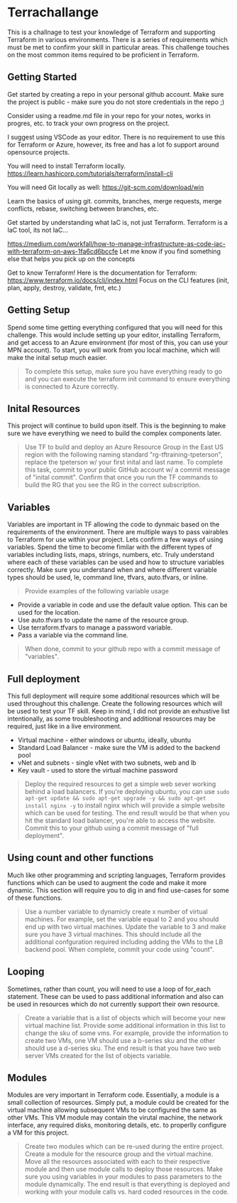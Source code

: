 # Terrachallange

This is a challnage to test your knowledge of Terraform and supporting Terraform in various environments. There is a series of requirements which must be met to confirm your skill in particular areas. This challenge touches on the most common items required to be proficient in Terraform.

## Getting Started

Get started by creating a repo in your personal github account. Make sure the project is public - make sure you do not store credentials in the repo ;)

Consider using a readme.md file in your repo for your notes, works in progres, etc. to track your own progress on the project.

I suggest using VSCode as your editor. There is no requirement to use this for Terraform or Azure, however, its free and has a lot fo support around opensource projects.

You will need to install Terraform locally.
https://learn.hashicorp.com/tutorials/terraform/install-cli

You will need Git locally as well:
https://git-scm.com/download/win

Learn the basics of using git. commits, branches, merge requests, merge conflicts, rebase, switching between branches, etc.

Get started by understanding what IaC is, not just Terraform. Terraform is a IaC tool, its not IaC...

https://medium.com/workfall/how-to-manage-infrastructure-as-code-iac-with-terraform-on-aws-1fa6cd6bccfe
Let me know if you find something else that helps you pick up on the concepts

Get to know Terraform!
Here is the documentation for Terraform:
https://www.terraform.io/docs/cli/index.html
Focus on the CLI features (init, plan, apply, destroy, validate, fmt, etc.)

## Getting Setup

Spend some time getting everything configured that you will need for this challenge. This would include setting up your editor, installing Terraform, and get access to an Azure environment (for most of this, you can use your MPN account). To start, you will work from you local machine, which will make the inital setup much easier.

> To complete this setup, make sure you have everything ready to go and you can execute the terraform init command to ensure everything is connected to Azure correctly.

## Inital Resources

This project will continue to build upon itself. This is the beginning to make sure we have everything we need to build the complex components later.

> Use TF to build and deploy an Azure Resource Group in the East US region with the following naming standard "rg-tftraining-tpeterson", replace the tpeterson w/ your first inital and last name. To complete this task, commit to your public GitHub account w/ a commit message of "inital commit". Confirm that once you run the TF commands to build the RG that you see the RG in the correct subscription.

## Variables

Variables are important in TF allowing the code to dynmaic based on the requirements of the environment. There are multiple ways to pass vairables to Terraform for use within your project. Lets confirm a few ways of using variables. Spend the time to become fimilar with the different types of variables including lists, maps, strings, numbers, etc. Truly understand where each of these variables can be used and how to structure variables correctly. Make sure you understand when and where different variable types should be used, Ie, command line, tfvars, auto.tfvars, or inline.

> Provide examples of the following variable usage
* Provide a variable in code and use the default value option. This can be used for the location.
* Use auto.tfvars to update the name of the resource group.
* Use terraform.tfvars to manage a password variable.
* Pass a variable via the command line.
> When done, commit to your github repo with a commit message of "variables".

## Full deployment

This full deployment will require some additional resources which will be used throughout this challenge. Create the following resources which will be used to test your TF skill. Keep in mind, I did not provide an exhustive list intentionally, as some troubleshooting and additional resources may be required, just like in a live environment.

* Virtual machine - either windows or ubuntu, ideally, ubuntu
* Standard Load Balancer - make sure the VM is added to the backend pool
* vNet and subnets -  single vNet with two subnets, web and lb
* Key vault - used to store the virtual machine password

> Deploy the required resources to get a simple web sever working behind a load balancers. If you're deploying ubuntu, you can use `sudo apt-get update && sudo apt-get upgrade -y && sudo apt-get install nginx -y` to install nginx which will provide a simple website which can be used for testing. The end result would be that when you hit the standard load balancer, you're able to access the website. Commit this to your github using a commit message of "full deployment".

## Using count and other functions

Much like other programming and scripting languages, Terraform provides functions which can be used to augment the code and make it more dynamic. This section will require you to dig in and find use-cases for some of these functions.

> Use a number variable to dynamicly create x number of virtual machines. For example, set the variable equal to 2 and you should end up with two virtual machines. Update the variable to 3 and make sure you have 3 virtual machines. This should include all the additional confguration required including adding the VMs to the LB backend pool. When complete, commit your code using "count".

## Looping

Sometimes, rather than count, you will need to use a loop of for_each statement. These can be used to pass additional information and also can be used in resources which do not currently support their own resource. 

> Create a variable that is a list of objects which will become your new virtual machine list. Provide some additional information in this list to change the sku of some vms. For example, provide the information to create two VMs, one VM should use a b-series sku and the other should use a d-series sku. The end result is that you have two web server VMs created for the list of objects variable.

## Modules

Modules are very important in Terraform code. Essentially, a module is a small collection of resources. Simply put, a module could be created for the virtual machine allowing subsequent VMs to be configured the same as other VMs. This VM module may contain the virutal machine, the network interface, any required disks, monitoring details, etc. to properlly configure a VM for this project.

> Create two modules which can be re-used during the entire project. Create a module for the resource group and the virtual machine. Move all the resources associated with each to their respective module and then use module calls to deploy those resources. Make sure you using variables in your modules to pass parameters to the module dynamically. The end result is that everything is deployed and working with your module calls vs. hard coded resources in the code.